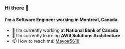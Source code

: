 ### Hi there 👋

#### I'm a Software Engineer working in Montreal, Canada.

- 🔭 I’m currently working at **National Bank of Canada**
- 🌱 I’m currently learning **AWS Solutions Architecture**
- 📫 How to reach me: [Mayo#5618](https://discordapp.com/users/235211736167350272)

<!--
**mayorathan/mayorathan** is a ✨ _special_ ✨ repository because its `README.md` (this file) appears on your GitHub profile.

Here are some ideas to get you started:

- 🔭 I’m currently working at **National Bank of Canada**
- 🌱 I’m currently learning **AWS Solutions Architect**
- 👯 I’m looking to collaborate on ...
- 🤔 I’m looking for help with ...
- 💬 Ask me about ...
- 📫 How to reach me: [Mayo#5618](https://discordapp.com/users/235211736167350272)
- 😄 Pronouns: ...
- ⚡ Fun fact: ...
-->
